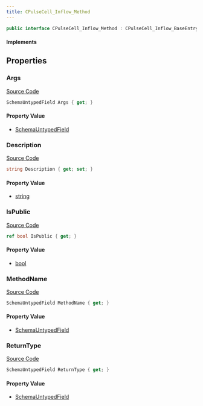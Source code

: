 ```yaml
---
title: CPulseCell_Inflow_Method
---
```


```csharp
public interface CPulseCell_Inflow_Method : CPulseCell_Inflow_BaseEntrypoint, CPulseCell_BaseFlow, CPulseCell_Base, ISchemaClass<CPulseCell_Base>, ISchemaClass<CPulseCell_BaseFlow>, ISchemaClass<CPulseCell_Inflow_BaseEntrypoint>, ISchemaClass<CPulseCell_Inflow_Method>, ISchemaField, ISchemaClass, INativeHandle
```

#### Implements

## Properties

### Args

[Source Code](https://github.com/swiftly-solution/swiftlys2/blob/beta/managed/src/SwiftlyS2.Generated/Schemas/Interfaces/CPulseCell_Inflow_Method.cs#L27)

```csharp
SchemaUntypedField Args { get; }
```

#### Property Value

- [SchemaUntypedField](/docs/api/shared/schemas/schemauntypedfield)

### Description

[Source Code](https://github.com/swiftly-solution/swiftlys2/blob/beta/managed/src/SwiftlyS2.Generated/Schemas/Interfaces/CPulseCell_Inflow_Method.cs#L19)

```csharp
string Description { get; set; }
```

#### Property Value

- [string](https://learn.microsoft.com/dotnet/api/system.string)

### IsPublic

[Source Code](https://github.com/swiftly-solution/swiftlys2/blob/beta/managed/src/SwiftlyS2.Generated/Schemas/Interfaces/CPulseCell_Inflow_Method.cs#L21)

```csharp
ref bool IsPublic { get; }
```

#### Property Value

- [bool](https://learn.microsoft.com/dotnet/api/system.boolean)

### MethodName

[Source Code](https://github.com/swiftly-solution/swiftlys2/blob/beta/managed/src/SwiftlyS2.Generated/Schemas/Interfaces/CPulseCell_Inflow_Method.cs#L17)

```csharp
SchemaUntypedField MethodName { get; }
```

#### Property Value

- [SchemaUntypedField](/docs/api/shared/schemas/schemauntypedfield)

### ReturnType

[Source Code](https://github.com/swiftly-solution/swiftlys2/blob/beta/managed/src/SwiftlyS2.Generated/Schemas/Interfaces/CPulseCell_Inflow_Method.cs#L24)

```csharp
SchemaUntypedField ReturnType { get; }
```

#### Property Value

- [SchemaUntypedField](/docs/api/shared/schemas/schemauntypedfield)

